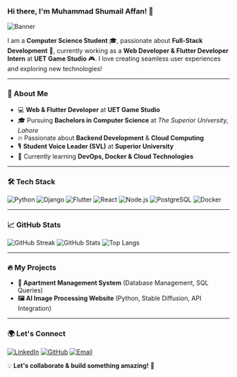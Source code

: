 ### Hi there, I'm Muhammad Shumail Affan! 👋

![Banner](https://your-banner-image-url.com)


I am a **Computer Science Student** 🎓, passionate about **Full-Stack Development** 🚀, currently working as a **Web Developer & Flutter Developer Intern** at **UET Game Studio** 🎮. I love creating seamless user experiences and exploring new technologies!

---

### 🚀 About Me
- 💻 **Web & Flutter Developer** at **UET Game Studio**
- 🎓 Pursuing **Bachelors in Computer Science** at *The Superior University, Lahore*
- 🔥 Passionate about **Backend Development** & **Cloud Computing**
- 🎙 **Student Voice Leader (SVL)** at **Superior University**
- 🌱 Currently learning **DevOps, Docker & Cloud Technologies**

---

### 🛠️ Tech Stack
![Python](https://img.shields.io/badge/Python-3776AB?style=for-the-badge&logo=python&logoColor=white)
![Django](https://img.shields.io/badge/Django-092E20?style=for-the-badge&logo=django&logoColor=white)
![Flutter](https://img.shields.io/badge/Flutter-02569B?style=for-the-badge&logo=flutter&logoColor=white)
![React](https://img.shields.io/badge/React-61DAFB?style=for-the-badge&logo=react&logoColor=black)
![Node.js](https://img.shields.io/badge/Node.js-339933?style=for-the-badge&logo=nodedotjs&logoColor=white)
![PostgreSQL](https://img.shields.io/badge/PostgreSQL-316192?style=for-the-badge&logo=postgresql&logoColor=white)
![Docker](https://img.shields.io/badge/Docker-2496ED?style=for-the-badge&logo=docker&logoColor=white)

---

### 📈 GitHub Stats
![GitHub Streak](https://github-readme-streak-stats.herokuapp.com/?user=ShumailAffan&theme=radical&hide_border=true)
![GitHub Stats](https://github-readme-stats.vercel.app/api?username=ShumailAffan&show_icons=true&theme=radical&hide_border=true)
![Top Langs](https://github-readme-stats.vercel.app/api/top-langs/?username=ShumailAffan&layout=compact&theme=radical&hide_border=true)

---

### 🔥 My Projects
- **🏢 Apartment Management System** (Database Management, SQL Queries)
- **🖼 AI Image Processing Website** (Python, Stable Diffusion, API Integration)

---

### 🌍 Let's Connect
[![LinkedIn](https://img.shields.io/badge/LinkedIn-0A66C2?style=for-the-badge&logo=linkedin&logoColor=white)](https://www.linkedin.com/in/shumail-affan-80179b272/)
[![GitHub](https://img.shields.io/badge/GitHub-181717?style=for-the-badge&logo=github&logoColor=white)](https://github.com/ShumailAffan)
[![Email](https://img.shields.io/badge/Email-D14836?style=for-the-badge&logo=gmail&logoColor=white)](mailto:shumailaffan502@gmail.com)

💡 **Let's collaborate & build something amazing!** 🚀
